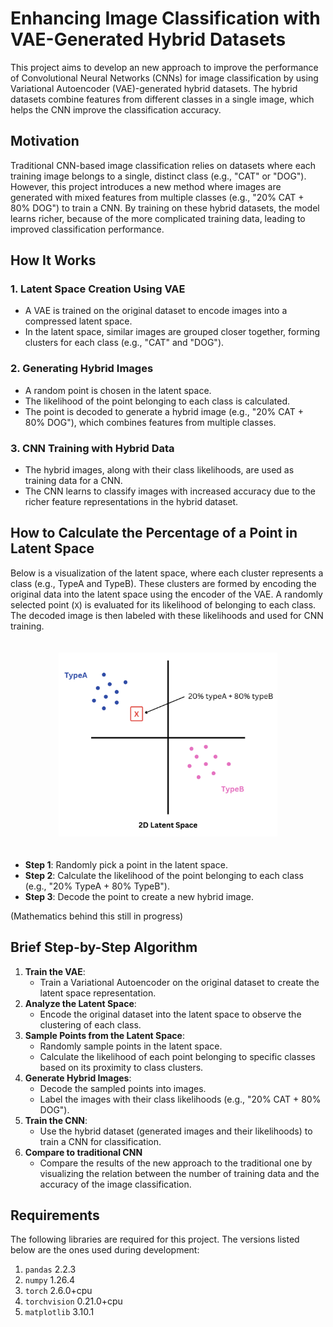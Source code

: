# **Enhancing Image Classification with VAE-Generated Hybrid Datasets**

This project aims to develop an new approach to improve the performance of Convolutional Neural Networks (CNNs) for image classification by using Variational Autoencoder (VAE)-generated hybrid datasets. The hybrid datasets combine features from different classes in a single image, which helps the CNN improve the classification accuracy.


## **Motivation**

Traditional CNN-based image classification relies on datasets where each training image belongs to a single, distinct class (e.g., "CAT" or "DOG"). However, this project introduces a new method where images are generated with mixed features from multiple classes (e.g., "20% CAT + 80% DOG") to train a CNN. By training on these hybrid datasets, the model learns richer, because of the more complicated training data, leading to improved classification performance.


## **How It Works**

### **1. Latent Space Creation Using VAE**
- A VAE is trained on the original dataset to encode images into a compressed latent space.
- In the latent space, similar images are grouped closer together, forming clusters for each class (e.g., "CAT" and "DOG").

### **2. Generating Hybrid Images**
- A random point is chosen in the latent space.
- The likelihood of the point belonging to each class is calculated.
- The point is decoded to generate a hybrid image (e.g., "20% CAT + 80% DOG"), which combines features from multiple classes.

### **3. CNN Training with Hybrid Data**
- The hybrid images, along with their class likelihoods, are used as training data for a CNN.
- The CNN learns to classify images with increased accuracy due to the richer feature representations in the hybrid dataset.


## **How to Calculate the Percentage of a Point in Latent Space**

Below is a visualization of the latent space, where each cluster represents a class (e.g., TypeA and TypeB). These clusters are formed by encoding the original data into the latent space using the encoder of the VAE. A randomly selected point (`X`) is evaluated for its likelihood of belonging to each class. The decoded image is then labeled with these likelihoods and used for CNN training.


<div style="text-align: center; padding: 20px">
    <img src="assets/Latent_Space.png" alt="2D Latent Space" width=350px>
</div>




- **Step 1**: Randomly pick a point in the latent space.
- **Step 2**: Calculate the likelihood of the point belonging to each class (e.g., "20% TypeA + 80% TypeB").
- **Step 3**: Decode the point to create a new hybrid image.

(Mathematics behind this still in progress)

## **Brief Step-by-Step Algorithm**

1. **Train the VAE**:
   - Train a Variational Autoencoder on the original dataset to create the latent space representation.
2. **Analyze the Latent Space**:
   - Encode the original dataset into the latent space to observe the clustering of each class.
3. **Sample Points from the Latent Space**:
   - Randomly sample points in the latent space.
   - Calculate the likelihood of each point belonging to specific classes based on its proximity to class clusters.
4. **Generate Hybrid Images**:
   - Decode the sampled points into images.
   - Label the images with their class likelihoods (e.g., "20% CAT + 80% DOG").
5. **Train the CNN**:
   - Use the hybrid dataset (generated images and their likelihoods) to train a CNN for classification.
6. **Compare to traditional CNN**
   - Compare the results of the new approach to the traditional one by visualizing the relation between the number of training data and the accuracy of the image classification. 

## Requirements

The following libraries are required for this project. The versions listed below are the ones used during development:

1. `pandas` 2.2.3
2. `numpy` 1.26.4
3. `torch` 2.6.0+cpu
4. `torchvision` 0.21.0+cpu
5. `matplotlib` 3.10.1